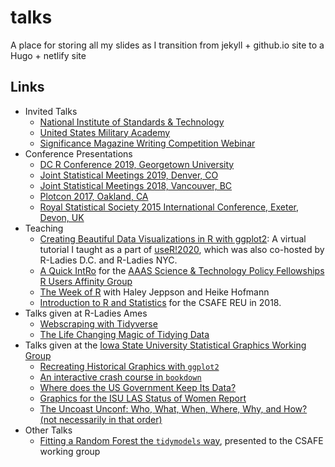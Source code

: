 # talks

A place for storing all my slides as I transition from jekyll + github.io site to a Hugo + netlify site

## Links 

- Invited Talks 
    * [National Institute of Standards & Technology](Misc/InvitedTalks/nist-sed)
    * [United States Military Academy](Misc/InvitedTalks/usma)
    * [Significance Magazine Writing Competition Webinar](Misc/InvitedTalks/yss-webinar-2018.pdf)
- Conference Presentations
    * [DC R Conference 2019, Georgetown University](Conferences/dcr19)
    * [Joint Statistical Meetings 2019, Denver, CO](Conferences/jsm19)
    * [Joint Statistical Meetings 2018, Vancouver, BC](Conferences/jsm18/slides.html)
    * [Plotcon 2017, Oakland, CA](Conferences/plotcon17/slides.html)
    * [Royal Statistical Society 2015 International Conference, Exeter, Devon, UK](Conferences/rss15)
- Teaching  
    * [Creating Beautiful Data Visualizations in R with ggplot2](Conferences/user2020): A virtual tutorial I taught as a part of [useR!2020](https://user2020.r-project.org/program/tutorials/), which was also co-hosted by R-Ladies D.C. and R-Ladies NYC. 
    * [A Quick IntRo](Misc/Other/stpf-intRo) for the [AAAS Science & Technology Policy Fellowships R Users Affinity Group](https://github.com/AAAS-STPF-R-AG)
    * [The Week of R](http://heike.github.io/rwrks/) with Haley Jeppson and Heike Hofmann
    * [Introduction to R and Statistics](https://csafe-isu.github.io/reu18/slides/) for the CSAFE REU in 2018.
- Talks given at R-Ladies Ames  
    * [Webscraping with Tidyverse](RLadies/webscraping-tidyverse)
    * [The Life Changing Magic of Tidying Data](RLadies/magic-tidying-data)
- Talks given at the [Iowa State University Statistical Graphics Working Group](https://isu-graphics.rbind.io/)  
    * [Recreating Historical Graphics with `ggplot2`](Misc/GraphicsGroupISU/2018-01-31)
    * [An interactive crash course in `bookdown`](Misc/GraphicsGroupISU/2018-09-28)
    * [Where does the US Government Keep Its Data?](Misc/GraphicsGroupISU/2018-11-16-us-govt-data.html)
    * [Graphics for the ISU LAS Status of Women Report](Misc/GraphicsGroupISU/2019-02-01)
    * [The Uncoast Unconf: Who, What, When, Where, Why, and How? (not necessarily in that order)](Misc/GraphicsGroupISU/2019-04-26)
- Other Talks  
    * [Fitting a Random Forest the `tidymodels` way](Misc/Other/csafe-tidymodels), presented to the CSAFE working group
    
    